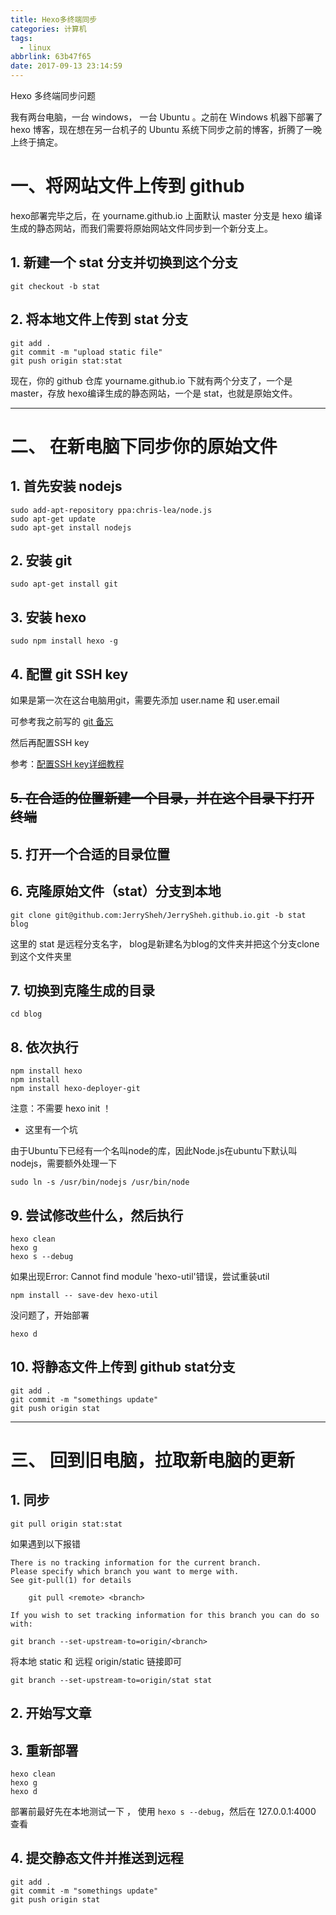 ```yaml
---
title: Hexo多终端同步
categories: 计算机
tags:
  - linux
abbrlink: 63b47f65
date: 2017-09-13 23:14:59
---
```


Hexo 多终端同步问题

我有两台电脑，一台 windows， 一台 Ubuntu 。之前在 Windows 机器下部署了 hexo 博客，现在想在另一台机子的 Ubuntu 系统下同步之前的博客，折腾了一晚上终于搞定。

<!-- more -->

# 一、将网站文件上传到 github

hexo部署完毕之后，在 yourname.github.io 上面默认 master 分支是 hexo 编译生成的静态网站，而我们需要将原始网站文件同步到一个新分支上。

## 1. 新建一个 stat 分支并切换到这个分支

```
git checkout -b stat
```

## 2. 将本地文件上传到 stat 分支

```
git add .
git commit -m "upload static file"
git push origin stat:stat
```

现在，你的 github 仓库 yourname.github.io 下就有两个分支了，一个是 master，存放 hexo编译生成的静态网站，一个是 stat，也就是原始文件。

---

# 二、 在新电脑下同步你的原始文件

## 1. 首先安装 nodejs

```
sudo add-apt-repository ppa:chris-lea/node.js
sudo apt-get update
sudo apt-get install nodejs
```

## 2. 安装 git

```
sudo apt-get install git
```

## 3. 安装 hexo

```
sudo npm install hexo -g
```

## 4. 配置 git SSH key

如果是第一次在这台电脑用git，需要先添加 user.name 和 user.email

可参考我之前写的 [git 备忘](https://jerrysheh.github.io/post/9f9a74a3.html)

然后再配置SSH key

参考：[配置SSH key详细教程](https://www.liaoxuefeng.com/wiki/0013739516305929606dd18361248578c67b8067c8c017b000/001374385852170d9c7adf13c30429b9660d0eb689dd43a000)

## ~~5. 在合适的位置新建一个目录，并在这个目录下打开终端~~

## 5. 打开一个合适的目录位置


## 6. 克隆原始文件（stat）分支到本地

```
git clone git@github.com:JerrySheh/JerrySheh.github.io.git -b stat blog
```

这里的 stat 是远程分支名字， blog是新建名为blog的文件夹并把这个分支clone到这个文件夹里

## 7. 切换到克隆生成的目录

```
cd blog
```

## 8. 依次执行

```
npm install hexo
npm install
npm install hexo-deployer-git
```

注意：不需要 hexo init ！

* 这里有一个坑

由于Ubuntu下已经有一个名叫node的库，因此Node.js在ubuntu下默认叫nodejs，需要额外处理一下

```
sudo ln -s /usr/bin/nodejs /usr/bin/node
```

## 9. 尝试修改些什么，然后执行

```
hexo clean
hexo g
hexo s --debug
```

如果出现Error: Cannot find module 'hexo-util'错误，尝试重装util
```
npm install -- save-dev hexo-util
```

没问题了，开始部署

```
hexo d
```

## 10. 将静态文件上传到 github stat分支

```
git add .
git commit -m "somethings update"
git push origin stat
```

---

# 三、 回到旧电脑，拉取新电脑的更新

## 1. 同步

```
git pull origin stat:stat
```

如果遇到以下报错
```
There is no tracking information for the current branch.
Please specify which branch you want to merge with.
See git-pull(1) for details

    git pull <remote> <branch>

If you wish to set tracking information for this branch you can do so with:

git branch --set-upstream-to=origin/<branch>
```

将本地 static 和 远程 origin/static 链接即可

```
git branch --set-upstream-to=origin/stat stat
```

## 2. 开始写文章

## 3. 重新部署

```
hexo clean
hexo g
hexo d
```

部署前最好先在本地测试一下 ， 使用 `hexo s --debug`，然后在 127.0.0.1:4000 查看

## 4. 提交静态文件并推送到远程

```
git add .
git commit -m "somethings update"
git push origin stat
```
